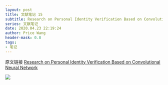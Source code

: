 ```yaml
---
layout: post
title: 文献笔记 15
subtitle: Research on Personal Identity Verification Based on Convolutional Neural Network
series: 文献笔记
date: 2020.04.23 22:19:24
author: Price Wang
header-mask: 0.8
tags:
- 笔记
---
```


原文链接 [Research on Personal Identity Verification Based on Convolutional Neural Network](https://ieeexplore.ieee.org/document/8711104)

<img class="post_img" src="{{ site.baseurl }}/img/post/{{ page.series }}/{{ page.title }}.png">
